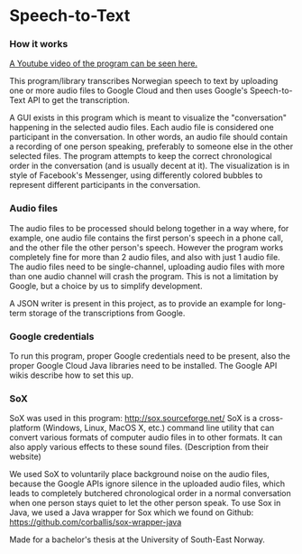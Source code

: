 # Speech-to-Text

### How it works
[A Youtube video of the program can be seen here.](https://www.youtube.com/watch?v=DYBjBtlrQes&feature=youtu.be)

This program/library transcribes Norwegian speech to text by uploading one or more audio files to Google Cloud and then uses Google's Speech-to-Text API to get the transcription. 

A GUI exists in this program which is meant to visualize the "conversation" happening in the selected audio files. Each audio file is considered one participant in the conversation. In other words, an audio file should contain a recording of one person speaking, preferably to someone else in the other selected files. The program attempts to keep the correct chronological order in the conversation (and is usually decent at it). The visualization is in style of Facebook's Messenger, using differently colored bubbles to represent different participants in the conversation.

### Audio files
The audio files to be processed should belong together in a way where, for example, one audio file contains the first person's speech in a phone call, and the other file the other person's speech. However the program works completely fine for more than 2 audio files, and also with just 1 audio file. The audio files need to be single-channel, uploading audio files with more than one audio channel will crash the program. This is not a limitation by Google, but a choice by us to simplify development.

A JSON writer is present in this project, as to provide an example for long-term storage of the transcriptions from Google.

### Google credentials
To run this program, proper Google credentials need to be present, also the proper Google Cloud Java libraries need to be installed. The Google API wikis describe how to set this up.

### SoX
SoX was used in this program: http://sox.sourceforge.net/
SoX is a cross-platform (Windows, Linux, MacOS X, etc.) command line utility that can convert various formats of computer audio files in to other formats. It can also apply various effects to these sound files. (Description from their website)

We used SoX to voluntarily place background noise on the audio files, because the Google APIs ignore silence in the uploaded audio files, which leads to completely butchered chronological order in a normal conversation when one person stays quiet to let the other person speak. To use Sox in Java, we used a Java wrapper for Sox which we found on Github: https://github.com/corballis/sox-wrapper-java

Made for a bachelor's thesis at the University of South-East Norway.
